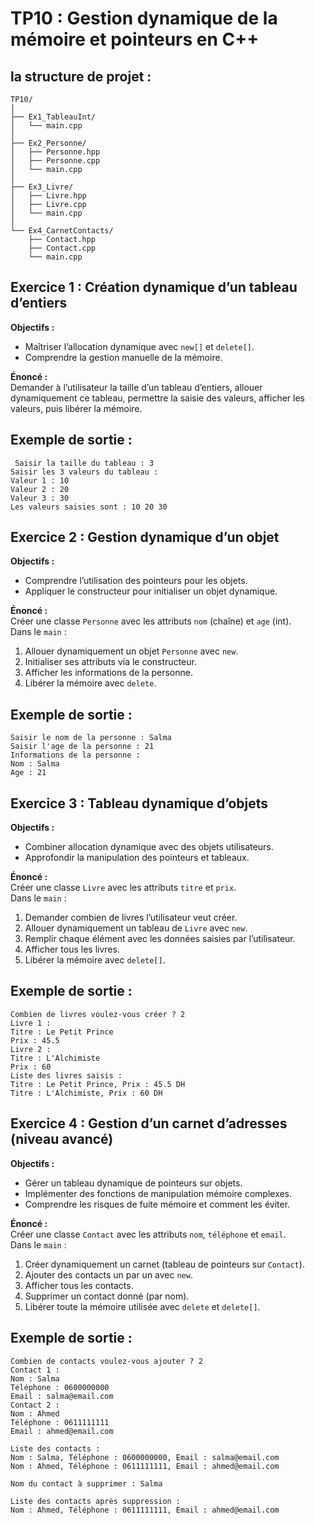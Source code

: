 # TP10 : Gestion dynamique de la mémoire et pointeurs en C++


## la structure de projet :
```
TP10/
│
├── Ex1_TableauInt/
│   └── main.cpp
│
├── Ex2_Personne/
│   ├── Personne.hpp
│   ├── Personne.cpp
│   └── main.cpp
│
├── Ex3_Livre/
│   ├── Livre.hpp
│   ├── Livre.cpp
│   └── main.cpp
│
└── Ex4_CarnetContacts/
    ├── Contact.hpp
    ├── Contact.cpp
    └── main.cpp
```


## Exercice 1 : Création dynamique d’un tableau d’entiers

**Objectifs :**  
- Maîtriser l’allocation dynamique avec `new[]` et `delete[]`.  
- Comprendre la gestion manuelle de la mémoire.  

**Énoncé :**  
Demander à l’utilisateur la taille d’un tableau d’entiers, allouer dynamiquement ce tableau, permettre la saisie des valeurs, afficher les valeurs, puis libérer la mémoire.  


 ## Exemple de sortie :
```
 Saisir la taille du tableau : 3
Saisir les 3 valeurs du tableau :
Valeur 1 : 10
Valeur 2 : 20
Valeur 3 : 30
Les valeurs saisies sont : 10 20 30

```

## Exercice 2 : Gestion dynamique d’un objet

**Objectifs :**  
- Comprendre l’utilisation des pointeurs pour les objets.  
- Appliquer le constructeur pour initialiser un objet dynamique.  

**Énoncé :**  
Créer une classe `Personne` avec les attributs `nom` (chaîne) et `age` (int).  
Dans le `main` :  
1. Allouer dynamiquement un objet `Personne` avec `new`.  
2. Initialiser ses attributs via le constructeur.  
3. Afficher les informations de la personne.  
4. Libérer la mémoire avec `delete`.

## Exemple de sortie :

```
Saisir le nom de la personne : Salma
Saisir l'age de la personne : 21
Informations de la personne :
Nom : Salma
Age : 21

```

## Exercice 3 : Tableau dynamique d’objets

**Objectifs :**  
- Combiner allocation dynamique avec des objets utilisateurs.  
- Approfondir la manipulation des pointeurs et tableaux.  

**Énoncé :**  
Créer une classe `Livre` avec les attributs `titre` et `prix`.  
Dans le `main` :  
1. Demander combien de livres l’utilisateur veut créer.  
2. Allouer dynamiquement un tableau de `Livre` avec `new`.  
3. Remplir chaque élément avec les données saisies par l’utilisateur.  
4. Afficher tous les livres.  
5. Libérer la mémoire avec `delete[]`.

## Exemple de sortie :
```
Combien de livres voulez-vous créer ? 2
Livre 1 :
Titre : Le Petit Prince
Prix : 45.5
Livre 2 :
Titre : L'Alchimiste
Prix : 60
Liste des livres saisis :
Titre : Le Petit Prince, Prix : 45.5 DH
Titre : L'Alchimiste, Prix : 60 DH

```

## Exercice 4 : Gestion d’un carnet d’adresses (niveau avancé)

**Objectifs :**  
- Gérer un tableau dynamique de pointeurs sur objets.  
- Implémenter des fonctions de manipulation mémoire complexes.  
- Comprendre les risques de fuite mémoire et comment les éviter.  

**Énoncé :**  
Créer une classe `Contact` avec les attributs `nom`, `téléphone` et `email`.  
Dans le `main` :  
1. Créer dynamiquement un carnet (tableau de pointeurs sur `Contact`).  
2. Ajouter des contacts un par un avec `new`.  
3. Afficher tous les contacts.  
4. Supprimer un contact donné (par nom).  
5. Libérer toute la mémoire utilisée avec `delete` et `delete[]`.
   
 ## Exemple de sortie :
```
Combien de contacts voulez-vous ajouter ? 2
Contact 1 :
Nom : Salma
Téléphone : 0600000000
Email : salma@email.com
Contact 2 :
Nom : Ahmed
Téléphone : 0611111111
Email : ahmed@email.com

Liste des contacts :
Nom : Salma, Téléphone : 0600000000, Email : salma@email.com
Nom : Ahmed, Téléphone : 0611111111, Email : ahmed@email.com

Nom du contact à supprimer : Salma

Liste des contacts après suppression :
Nom : Ahmed, Téléphone : 0611111111, Email : ahmed@email.com

```
